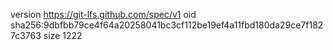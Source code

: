 version https://git-lfs.github.com/spec/v1
oid sha256:9dbfbb79ce4f64a20258041bc3cf112be19ef4a11fbd180da29ce7f1827c3763
size 1222
